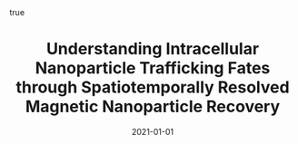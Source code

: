 ---
id: sheridanUnderstandingIntracellularNanoparticle2021
title: Understanding Intracellular Nanoparticle Trafficking Fates through Spatiotemporally
  Resolved Magnetic Nanoparticle Recovery
date: '2021-01-01'
authors:
- Sheridan, Emily and Vercellino, Silvia and Cursi, Lorenzo and Adumeau, Laurent and
  Behan, James A and Dawson, Kenneth A
doi: 10.1039/d0na01035a
publication: 'In: *Nanoscale Advances* 3'
publication_types:
- '1'
selected: false
tags: []
projects: []
math: true
url: https://doi.org/10.1039/d0na01035a

---